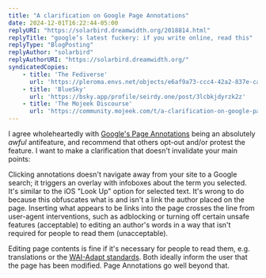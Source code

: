 ```yaml
---
title: "A clarification on Google Page Annotations"
date: 2024-12-01T16:22:44-05:00
replyURI: "https://solarbird.dreamwidth.org/2018814.html"
replyTitle: "google’s latest fuckery: if you write online, read this"
replyType: "BlogPosting"
replyAuthor: "solarbird"
replyAuthorURI: "https://solarbird.dreamwidth.org/"
syndicatedCopies:
    - title: 'The Fediverse'
      url: 'https://pleroma.envs.net/objects/e6af9a73-ccc4-42a2-837e-cac2806794fb'
    - title: 'BlueSky'
      url: 'https://bsky.app/profile/seirdy.one/post/3lcbkjdyrzk2z'
    - title: 'The Mojeek Discourse'
      url: 'https://community.mojeek.com/t/a-clarification-on-google-page-annotations/2032'
---
```


I agree wholeheartedly with [Google's Page Annotations](https://web.archive.org/web/20250126115122/https://support.google.com/websearch/thread/308719098/page-annotation-in-google-app-browser-for-ios?hl=en) being an absolutely *awful* antifeature, and recommend that others opt-out and/or protest the feature. I want to make a clarification that doesn't invalidate your main points:

Clicking annotations doesn't navigate away from your site to a Google search; it triggers an overlay with infoboxes about the term you selected. It's similar to the iOS "Look Up" option for selected text. It's wrong to do because this obfuscates what is and isn't a link the author placed on the page. Inserting what appears to be links into the page crosses the line from user-agent interventions, such as adblocking or turning off certain unsafe features (acceptable) to editing an author's words in a way that isn't required for people to read them (unacceptable).

Editing page contents is fine if it's necessary for people to read them, e.g. translations or the [WAI-Adapt standards](https://www.w3.org/WAI/adapt/). Both ideally inform the user that the page has been modified. Page Annotations go well beyond that.
